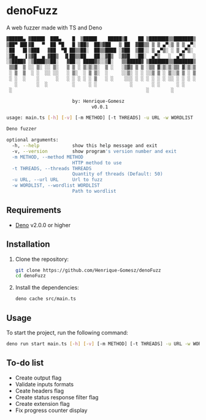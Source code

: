 # denoFuzz

A web fuzzer made with TS and Deno

```sh
▓█████▄ ▓█████  ███▄    █  ▒█████    █████▒█    ██ ▒███████▒▒███████▒
▒██▀ ██▌▓█   ▀  ██ ▀█   █ ▒██▒  ██▒▓██   ▒ ██  ▓██▒▒ ▒ ▒ ▄▀░▒ ▒ ▒ ▄▀░
░██   █▌▒███   ▓██  ▀█ ██▒▒██░  ██▒▒████ ░▓██  ▒██░░ ▒ ▄▀▒░ ░ ▒ ▄▀▒░ 
░▓█▄   ▌▒▓█  ▄ ▓██▒  ▐▌██▒▒██   ██░░▓█▒  ░▓▓█  ░██░  ▄▀▒   ░  ▄▀▒   ░
░▒████▓ ░▒████▒▒██░   ▓██░░ ████▓▒░░▒█░   ▒▒█████▓ ▒███████▒▒███████▒
 ▒▒▓  ▒ ░░ ▒░ ░░ ▒░   ▒ ▒ ░ ▒░▒░▒░  ▒ ░   ░▒▓▒ ▒ ▒ ░▒▒ ▓░▒░▒░▒▒ ▓░▒░▒
 ░ ▒  ▒  ░ ░  ░░ ░░   ░ ▒░  ░ ▒ ▒░  ░     ░░▒░ ░ ░ ░░▒ ▒ ░ ▒░░▒ ▒ ░ ▒
 ░ ░  ░    ░      ░   ░ ░ ░ ░ ░ ▒   ░ ░    ░░░ ░ ░ ░ ░ ░ ░ ░░ ░ ░ ░ ░
   ░       ░  ░         ░     ░ ░            ░       ░ ░      ░ ░    
 ░                                                 ░        ░      

                        by: Henrique-Gomesz
                               v0.0.1

usage: main.ts [-h] [-v] [-m METHOD] [-t THREADS] -u URL -w WORDLIST

Deno fuzzer

optional arguments:
  -h, --help            show this help message and exit
  -v, --version         show program's version number and exit
  -m METHOD, --method METHOD
                        HTTP method to use
  -t THREADS, --threads THREADS
                        Quantity of threads (Default: 50)
  -u URL, --url URL     Url to fuzz
  -w WORDLIST, --wordlist WORDLIST
                        Path to wordlist
```

## Requirements

- [Deno](https://deno.land/) v2.0.0 or higher

## Installation

1. Clone the repository:
   ```sh
   git clone https://github.com/Henrique-Gomesz/denoFuzz
   cd denoFuzz
   ```

2. Install the dependencies:
   ```sh
   deno cache src/main.ts
   ```

## Usage

To start the project, run the following command:

```sh
deno run start main.ts [-h] [-v] [-m METHOD] [-t THREADS] -u URL -w WORDLIST
```

## To-do list

- Create output flag
- Validate inputs formats
- Ceate headers flag
- Create status response filter flag
- Create extension flag
- Fix progress counter display

